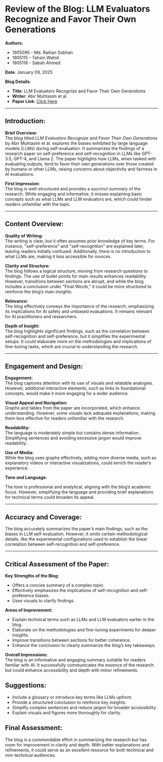 # Review of the Blog: LLM Evaluators Recognize and Favor Their Own Generations

**Authors**: 
- 1905095 - Md. Raihan Sobhan  
- 1905115 - Tahsin Wahid  
- 1905118 - Sabah Ahmed  

**Date**: January 09, 2025

**Blog Details**:
- **Title**: LLM Evaluators Recognize and Favor Their Own Generations
- **Writer**: Abir Muhtasim et al.
- **Paper Link**: [Click Here](https://openreview.net/forum?id=4NJBV6Wp0h)

---

## **Introduction:**

**Brief Overview:**  
The blog titled *LLM Evaluators Recognize and Favor Their Own Generations* by Abir Muhtasim et al. explores the biases exhibited by large language models (LLMs) during self-evaluation. It summarizes the findings of a research paper on self-preference and self-recognition in LLMs like GPT-3.5, GPT-4, and Llama 2. The paper highlights how LLMs, when tasked with evaluating outputs, tend to favor their own generations over those created by humans or other LLMs, raising concerns about objectivity and fairness in AI evaluations.

**First Impression:**  
The blog is well-structured and provides a succinct summary of the research. While engaging and informative, it misses explaining basic concepts such as what LLMs and LLM evaluators are, which could hinder readers unfamiliar with the topic.

---

## **Content Overview:**

**Quality of Writing:**  
The writing is clear, but it often assumes prior knowledge of key terms. For instance, "self-preference" and "self-recognition" are explained later, leaving readers initially confused. Additionally, there is no introduction to what LLMs are, making it less accessible for novices.

**Clarity and Structure:**  
The blog follows a logical structure, moving from research questions to findings. The use of bullet points for main results enhances readability. However, transitions between sections are abrupt, and while the blog includes a conclusion under "Final Words," it could be more structured to reinforce the blog’s main insights.

**Relevance:**  
The blog effectively conveys the importance of the research, emphasizing its implications for AI safety and unbiased evaluations. It remains relevant for AI practitioners and researchers.

**Depth of Insight:**  
The blog highlights significant findings, such as the correlation between self-recognition and self-preference, but it simplifies the experimental setups. It could elaborate more on the methodologies and implications of fine-tuning tasks, which are crucial to understanding the research.

---

## **Engagement and Design:**

**Engagement:**  
The blog captures attention with its use of visuals and relatable analogies. However, additional interactive elements, such as links to foundational concepts, would make it more engaging for a wider audience.

**Visual Appeal and Navigation:**  
Graphs and tables from the paper are incorporated, which enhance understanding. However, some visuals lack adequate explanations, making them less effective for readers unfamiliar with the research.

**Readability:**  
The language is moderately simple but contains dense information. Simplifying sentences and avoiding excessive jargon would improve readability.

**Use of Media:**  
While the blog uses graphs effectively, adding more diverse media, such as explanatory videos or interactive visualizations, could enrich the reader’s experience.


**Tone and Language:**

The tone is professional and analytical, aligning with the blog’s academic focus. However, simplifying the language and providing brief explanations for technical terms could broaden its appeal.

---

## **Accuracy and Coverage:**  
The blog accurately summarizes the paper’s main findings, such as the biases in LLM self-evaluation. However, it omits certain methodological details, like the experimental configurations used to establish the linear correlation between self-recognition and self-preference.

---

## **Critical Assessment of the Paper:**

**Key Strengths of the Blog:**
- Offers a concise summary of a complex topic.
- Effectively emphasizes the implications of self-recognition and self-preference biases.
- Uses visuals to clarify findings.

**Areas of Improvement:**
- Explain technical terms such as LLMs and LLM evaluators earlier in the blog.
- Elaborate on the methodologies and fine-tuning experiments for deeper insights.
- Improve transitions between sections for better coherence.
- Enhance the conclusion to clearly summarize the blog’s key takeaways.


**Overall Impressions:**  
The blog is an informative and engaging summary suitable for readers familiar with AI. It successfully communicates the essence of the research but could enhance accessibility and depth with minor refinements.

## **Suggestions:**  
- Include a glossary or introduce key terms like LLMs upfront.
- Provide a structured conclusion to reinforce key insights.
- Simplify complex sentences and reduce jargon for broader accessibility.
- Explain visuals and figures more thoroughly for clarity.

## **Final Assessment:**  
The blog is a commendable effort in summarizing the research but has room for improvement in clarity and depth. With better explanations and refinements, it could serve as an excellent resource for both technical and non-technical audiences.

